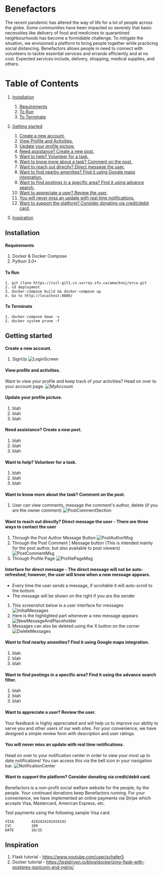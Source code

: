 
# Benefactors
The recent pandemic has altered the way of life for a lot of people across the globe. Some communities have been impacted so severely that basic necessities like delivery of food and medicines to quarantined neighbourhoods has become a formidable challenge. To mitigate the situation, we envisioned a platform to bring people together while practicing social distancing. Benefactors allows people in need to connect with volunteers to tackle essential services and errands efficiently and at no cost. Expected services include, delivery, shopping, medical supplies, and others.


# Table of Contents
1. [Installation](#installation)
    1. [Requirements](#requirements)
    2. [To Run](#to-run)
    3. [To Terminate](#to-terminate)
2. [Getting started](#getting-started)
    1. [Create a new account.](#create-a-new-account.)
    1. [View Profile and Activities.](#view-profile-and-activities.)
    1. [Update your profile picture.](#update-your-profile-picture.)
    2. [Need assistance? Create a new post.](#need-assistance-create-a-new-post)
    3. [Want to help? Volunteer for a task.](#want-to-help-volunteer-for-a-task)
    4. [Want to know more about a task? Comment on the post.](#want-to-know-more-about-a-task-comment-on-the-post)
    5. [Want to reach out directly? Direct message the user.](#want-to-reach-out-directly-direct-message-the-user)
    6. [Want to find nearby amenities? Find it using Google maps integration.](#want-to-find-nearby-amenities-find-it-using-google-maps-integration)
    7. [Want to find postings in a specific area? Find it using advance search.](#want-to-find-postings-in-a-specific-area-find-it-using-advance-search)
    8. [Want to appreciate a user? Review the user.](#want-to-appreciate-a-volunteer-review-the-user)
    9. [You will never miss an update with real time notifications.](#you-will-never-miss-an-update-with-real-time-notifications.)
    10. [Want to support the platform? Consider donating via credit/debit card.](#want-to-support-the-platform-consider-donating-via-creditdebit-card.)

3. [Inspiration](#inspiration)

## Installation

#### Requirements
1. Docker & Docker Compose
2. Python 3.0+


#### To Run
```
1. git clone https://csil-git1.cs.surrey.sfu.ca/amacknoj/orca.git
2. cd deployment
3. docker-compose build && docker-compose up
4. Go to http://localhost:8080/
```

#### To Terminate
```
1. docker-compose down -v
2. docker system prune -f
```


## Getting started
#### Create a new account.
1. SignUp 
![LoginScreen](docs/resources/LoginScreen.PNG)

#### View profile and activities.
Want to view your profile and keep track of your activities? Head on over to your account page.
![MyAccount](docs/resources/MyAccount.PNG)

#### Update your profile picture.
1. blah
2. blah 
3. blah

#### Need assistance? Create a new post.
1. blah
2. blah 
3. blah

#### Want to help? Volunteer for a task.
1. blah
2. blah 
3. blah

#### Want to know more about the task? Comment on the post.
1. User can view comments, message the comment's author, delete (if you are the owner comment)
![PostCommentSection](docs/resources/PostCommentSection.png)

#### Want to reach out directly? Direct message the user - There are three ways to contact the user
1. Through the Post Author Message Button
![PostAuthorMsg](docs/resources/PostAuthorMsg.png)
2. Through the Post Comment | Message button (This is intended mainly for the post author, but also available to post viewers) 
![PostCommentMsg](docs/resources/PostCommentMsg.png)
3. Through Profile Page
![ProfilePageMsg](docs/resources/ProfilePageMsg.png)

#### Interface for direct message - The direct message will not be auto-refreshed; however, the user will know when a new message appears.
- Every time the user sends a message, if scrollable it will auto-scroll to the bottom.
- The message will be shown on the right if you are the sender
1. This screenshot below is a user interface for messages
![InitialMessages](docs/resources/InitialMessages.png)
2. Here is the highlighted part whenever a new message appears
![NewMessageAndPlaceholder](docs/resources/NewMessageAndPlaceholder.png)
3. Messages can also be deleted using the X button on the corner
![DeleteMessages](docs/resources/DeleteMessages.png)

#### Want to find nearby amenities? Find it using Google maps integration.
1. blah
2. blah 
3. blah

#### Want to find postings in a specific area? Find it using the advance search filter.
1. blah
2. blah 
3. blah

#### Want to appreciate a user? Review the user. 
Your feedback is highly appreciated and will help us to improve our ability to serve you and other users of our web sites.
For your convenience, we have designed a simple review form with description and user ratings. 


#### You will never miss an update with real time notifications.
Head on over to your notification center in order to view your most up to date notifications! You can access this via the bell icon in your navigation bar.
![NotificationCenter](docs/resources/NotificationCenter.png)


#### Want to support the platform? Consider donating via credit/debit card.
Benefactors is a non-profit social welfare website for the people, by the people. Your continued donations keep Benefactors running.
For your convenience, we have implemented an online payments via Stripe which accepts Visa, Mastercard, American Express, etc.

Test payments using the following sample Visa card.
```
VISA        4242424242424242
CVC         100
DATE        10/25
```

## Inspiration
1. Flask tutorial - https://www.youtube.com/user/schafer5
2. Docker tutorial - https://testdriven.io/blog/dockerizing-flask-with-postgres-gunicorn-and-nginx/